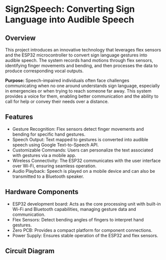 # Sign2Speech: Converting Sign Language into Audible Speech
## Overview
This project introduces an innovative technology that leverages flex sensors and the ESP32 microcontroller to convert sign language gestures into audible speech. The system records hand motions through flex sensors, identifying finger movements and bending, and then processes the data to produce corresponding vocal outputs.

**Purpose:** Speech-impaired individuals often face challenges communicating when no one around understands sign language, especially in emergencies or when trying to reach someone far away. This system provides a voice for them, enabling better communication and the ability to call for help or convey their needs over a distance.
## Features
- Gesture Recognition: Flex sensors detect finger movements and bending for specific hand gestures.
- Speech Output: Text mapped to gestures is converted into audible speech using Google Text-to-Speech API.
- Customizable Commands: Users can personalize the text associated with gestures via a mobile app.
- Wireless Connectivity: The ESP32 communicates with the user interface over Wi-Fi, ensuring seamless operation.
- Audio Playback: Speech is played on a mobile device and can also be transmitted to a Bluetooth speaker.
## Hardware Components
- ESP32 development board: Acts as the core processing unit with built-in Wi-Fi and Bluetooth capabilities, managing gesture data and communication.
- Flex Sensors: Detect bending angles of fingers to interpret hand gestures.
- Zero PCB: Provides a compact platform for component connections.
- Power Supply: Ensures stable operation of the ESP32 and flex sensors.
## Circuit Diagram

